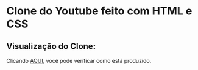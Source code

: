 <h1>Clone do Youtube feito com HTML e CSS</h1>
<h2>Visualização do Clone:</h2>
  <p>Clicando <a href="https://youtube-clone-from-ykaro.netlify.app/">AQUI</a>, você pode verificar como está produzido.</p>
